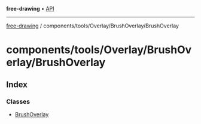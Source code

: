 **free-drawing** • [API](../../../../../README.md)

***

[free-drawing](../../../../../README.md) / components/tools/Overlay/BrushOverlay/BrushOverlay

# components/tools/Overlay/BrushOverlay/BrushOverlay

## Index

### Classes

- [BrushOverlay](classes/BrushOverlay.md)
